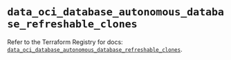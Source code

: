 # `data_oci_database_autonomous_database_refreshable_clones`

Refer to the Terraform Registry for docs: [`data_oci_database_autonomous_database_refreshable_clones`](https://registry.terraform.io/providers/oracle/oci/6.18.0/docs/data-sources/database_autonomous_database_refreshable_clones).
